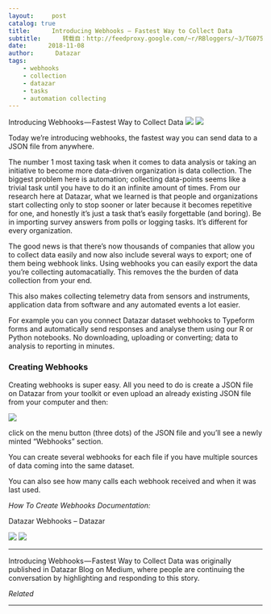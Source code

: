 ```yaml
---
layout:     post
catalog: true
title:      Introducing Webhooks — Fastest Way to Collect Data
subtitle:      转载自：http://feedproxy.google.com/~r/RBloggers/~3/TG0757HyBp8/
date:      2018-11-08
author:      Datazar
tags:
    - webhooks
    - collection
    - datazar
    - tasks
    - automation collecting
---
```






Introducing Webhooks — Fastest Way to Collect Data
![](https://i1.wp.com/cdn-images-1.medium.com/max/1024/1*OoBDDq7qs8mt6JG9kkSZRA.jpeg?w=456&ssl=1)
![](https://i1.wp.com/cdn-images-1.medium.com/max/1024/1*OoBDDq7qs8mt6JG9kkSZRA.jpeg?w=456&ssl=1)

Today we’re introducing webhooks, the fastest way you can send data to a JSON file from anywhere.

The number 1 most taxing task when it comes to data analysis or taking an initiative to become more data-driven organization is data collection. The biggest problem here is automation; collecting data-points seems like a trivial task until you have to do it an infinite amount of times. From our research here at Datazar, what we learned is that people and organizations start collecting only to stop sooner or later because it becomes repetitive for one, and honestly it’s just a task that’s easily forgettable (and boring). Be in importing survey answers from polls or logging tasks. It’s different for every organization.

The good news is that there’s now thousands of companies that allow you to collect data easily and now also include several ways to export; one of them being webhook links. Using webhooks you can easily export the data you’re collecting automacatially. This removes the the burden of data collection from your end.

This also makes collecting telemetry data from sensors and instruments, application data from software and any automated events a lot easier.

For example you can you connect Datazar dataset webhooks to Typeform forms and automatically send responses and analyse them using our R or Python notebooks. No downloading, uploading or converting; data to analysis to reporting in minutes.

### Creating Webhooks

Creating webhooks is super easy. All you need to do is create a JSON file on Datazar from your toolkit or even upload an already existing JSON file from your computer and then:

![](https://i2.wp.com/cdn-images-1.medium.com/max/1024/1*xvNFZzX1gOZeXzXqgNI13g.png?w=456&ssl=1)


click on the menu button (three dots) of the JSON file and you’ll see a newly minted “Webhooks” section.

You can create several webhooks for each file if you have multiple sources of data coming into the same dataset.

You can also see how many calls each webhook received and when it was last used.

*How To Create Webhooks Documentation:*

Datazar Webhooks – Datazar

![](https://medium.com/_/stat?event=post.clientViewed&referrerSource=full_rss&postId=e9da4d98b7fc)
![](https://medium.com/_/stat?event=post.clientViewed&referrerSource=full_rss&postId=e9da4d98b7fc)


---

Introducing Webhooks — Fastest Way to Collect Data was originally published in Datazar Blog on Medium, where people are continuing the conversation by highlighting and responding to this story.


*Related*








---
